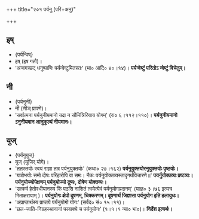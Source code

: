+++
title="२०१ पर्यनु (परि+अनु)"

+++

## इष्
- {पर्यन्विष्}
- इष् (इष गतौ)।
- 'अन्वगच्छद् धनुष्पाणिः पर्यन्वेष्टुमितस्तः' (भा० आदि० ४०।१४)। **पर्यन्वेष्टुं परितोऽ न्वेष्टुं विचेतुम्।**

## नी
- {पर्यनुनी}
- नी (णीञ् प्रापणे)।
- 'सर्वात्मना पर्यनुनीयमानो यदा न सौमित्रिरियाय योगम्' (रा० ६।११२।११०)। **पर्यनुनीयमानो ऽनुनीयमान आनुकूल्यं नीयमानः।**

## युज्
- {पर्यनुयुज्}
- युज् (युजिर् योगे)।
- 'ततस्तयोः स्वयं राज्ञा तत्र पर्यनुयुक्तयोः' (कथा० २७।१६२) **पर्यनुयुक्तयोरनुयुक्तयोः पृष्टयोः।**
- 'यत्रोभयोः समो दोषः परिहारोपि वा समः। नैकः पर्यनुयोक्तव्यस्तादृगर्थविचारणे॥' **पयर्नुयोक्तव्यः प्रष्टव्यः। पर्यनुयोज्योपेक्षणम् पर्यनुयोज्यो दूष्यः, दोषेण योक्तव्यः।**
- 'उत्कर्ष हेतोरधीयानस्य किं पठसि नाशितं त्वयेत्येवं पर्यनुयोगप्रदानम्' (याज्ञ० ३।७६ इत्यत्र मिताक्षरायाम् )। **पर्यनुयोगः क्षेपो दूषणम्, धिक्करणम्। दूषणार्थं जिज्ञासा पर्यनुयोग इति हलायुधः।**
- 'अप्राप्तार्थस्य प्राप्तये पर्यनुयोगो योगः' (सर्वद० सं० १५।११)।
- 'छल-जाति-निग्रहस्थानानां परवाक्ये च पर्यनुयोगः' (१।१।१ न्या० भा०)। **निर्देश इत्यर्थः।**
